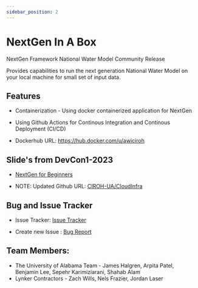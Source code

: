 ```yaml
---
sidebar_position: 2
---
```


# NextGen In A Box

NextGen Framework National Water Model Community Release

Provides capabilities to run the next generation National Water Model on your local machine for small set of input data.

## Features

- Containerization - Using docker containerized application for NextGen

- Using Github Actions for Continous Integration and Continous Deployment (CI/CD)

- Dockerhub URL: https://hub.docker.com/u/awiciroh

## Slide's from DevCon1-2023

- [NextGen for Beginners](https://github.com/CIROH-UA/Conferences/tree/main/CIROHdevCon23)

- NOTE: Updated Github URL: [CIROH-UA/CloudInfra](https://github.com/CIROH-UA/CloudInfra)

## Bug and Issue Tracker

- Issue Tracker: [Issue Tracker](https://github.com/CIROH-UA/CloudInfra/issues/)

- Create new Issue : [Bug Report](https://github.com/CIROH-UA/CloudInfra/issues/new?assignees=&labels=bug&projects=&template=bug_report.md&title=)

## Team Members: 
- The University of Alabama Team - James Halgren, Arpita Patel, Benjamin Lee, Sepehr Karimiziarani, Shahab Alam
- Lynker Contractors - Zach Wills, Nels Frazier, Jordan Laser
